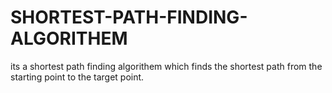 # SHORTEST-PATH-FINDING-ALGORITHEM
its a shortest path finding algorithem which finds the shortest path from the starting point to the target point.
